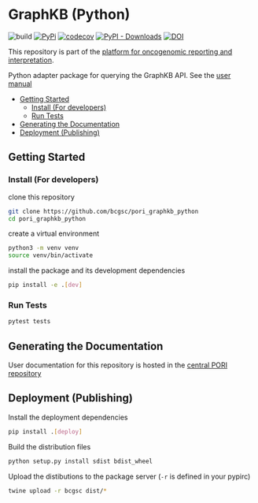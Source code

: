 
# GraphKB (Python)

![build](https://github.com/bcgsc/pori_graphkb_python/workflows/build/badge.svg) [![PyPi](https://img.shields.io/pypi/v/graphkb.svg)](https://pypi.org/project/graphkb) [![codecov](https://codecov.io/gh/bcgsc/pori_graphkb_python/branch/master/graph/badge.svg)](https://codecov.io/gh/bcgsc/pori_graphkb_python) [![PyPI - Downloads](https://img.shields.io/pypi/dm/graphkb)](https://pypistats.org/packages/graphkb) [![DOI](https://zenodo.org/badge/DOI/10.5281/zenodo.5730581.svg)](https://doi.org/10.5281/zenodo.5730581)

This repository is part of the [platform for oncogenomic reporting and interpretation](https://github.com/bcgsc/pori).

Python adapter package for querying the GraphKB API. See the [user manual](https://bcgsc.github.io/pori/graphkb/scripting/)

- [Getting Started](#getting-started)
  - [Install (For developers)](#install-for-developers)
  - [Run Tests](#run-tests)
- [Generating the Documentation](#generating-the-documentation)
- [Deployment (Publishing)](#deployment-publishing)

## Getting Started

### Install (For developers)

clone this repository

```bash
git clone https://github.com/bcgsc/pori_graphkb_python
cd pori_graphkb_python
```

create a virtual environment

```bash
python3 -m venv venv
source venv/bin/activate
```

install the package and its development dependencies

```bash
pip install -e .[dev]
```

### Run Tests

```bash
pytest tests
```

## Generating the Documentation

User documentation for this repository is hosted in the [central PORI repository](https://github.com/bcgsc/pori/)

## Deployment (Publishing)

Install the deployment dependencies

```bash
pip install .[deploy]
```

Build the distribution files

```bash
python setup.py install sdist bdist_wheel
```

Upload the distibutions to the package server (`-r` is defined in your pypirc)

```bash
twine upload -r bcgsc dist/*
```
